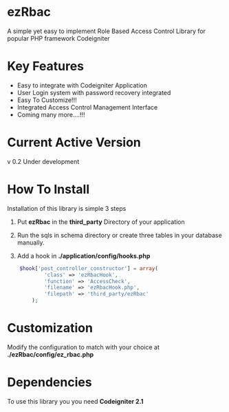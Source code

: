 ezRbac
======
A simple yet easy to implement Role Based Access Control Library for popular PHP framework Codeigniter


Key Features
============
* Easy to integrate with Codeigniter Application
* User Login system with password recovery integrated
* Easy To Customize!!!
* Integrated Access Control Management Interface
* Coming many more....!!!
 

Current Active Version
======================
v 0.2 Under development

 
How To Install
==============
Installation of this library is simple 3 steps

1. Put **ezRbac** in the **third_party** Directory of your application

2. Run the sqls in schema directory or create three tables in your database manually.

3. Add a hook in **./application/config/hooks.php**

```php
    $hook['post_controller_constructor'] = array(
            'class' => 'ezRbacHook',
            'function' => 'AccessCheck',
            'filename' => 'ezRbacHook.php',
            'filepath' => 'third_party/ezRbac'
        );
```


Customization
=============
Modify the configuration to match with your choice at **./ezRbac/config/ez_rbac.php**


Dependencies
============
To use this library you you need **Codeigniter 2.1**
